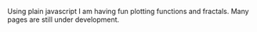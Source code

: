 Using plain javascript I am having fun plotting functions and fractals. 
Many pages are still under development.
